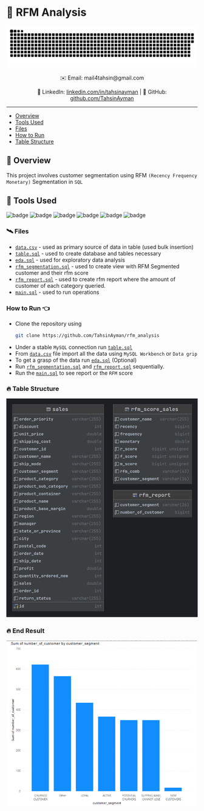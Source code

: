 # 🌄 RFM Analysis

![Contr IMage](./assets/contributions.svg)

<div align="center">
  ✉️ Email: mail4tahsin@gmail.com <br>
  
  🔗 LinkedIn: [linkedin.com/in/tahsinayman](https://linkedin.com/in/tahsinayman) | 🐙 GitHub: [github.com/TahsinAyman](https://github.com/TahsinAyman)
  
</div>

---

- [Overview](#-overview)
- [Tools Used](#-tools-used)
- [Files](#️-files)
- [How to Run](#how-to-run-)
- [Table Structure](#-table-structure)


## 🚀 Overview

This project involves customer segmentation using RFM `(Recency Frequency Monetary)` Segmentation in `SQL`

## 💼 Tools Used

![badge](https://img.shields.io/badge/mysql-%2300f.svg?style=for-the-badge&logo=mysql&logoColor=white)
![badge](https://img.shields.io/badge/git-%23F05033.svg?style=for-the-badge&logo=git&logoColor=white)
![badge](https://img.shields.io/badge/github-%23121011.svg?style=for-the-badge&logo=github&logoColor=white)
![badge](https://img.shields.io/badge/datagrip-%23000000.svg?style=for-the-badge&logo=datagrip&logoColor=white)
![badge](https://img.shields.io/badge/mysql_workbench-%23000000.svg?style=for-the-badge&logo=mysql&logoColor=white)
![badge](https://img.shields.io/badge/windows-%230078D6.svg?style=for-the-badge&logo=windows&logoColor=white)


### 🛰️ Files

- [`data.csv`](./data/data.csv) - used as primary source of data in table (used bulk insertion)
- [`table.sql`](./src/table.sql) - used to create database and tables necessary
- [`eda.sql`](./src/eda.sql) - used for exploratory data analysis
- [`rfm_segmentation.sql`](./src/rfm_segmentation.sql) - used to create view with RFM Segmented customer and their rfm score
- [`rfm_report.sql`](./src/rfm_report.sql) - used to create rfm report where the amount of customer of each category queried.
- [`main.sql`](./src/main.sql) - used to run operations

### How to Run 👈
- Clone the repository using 
    ```bash
    git clone https://github.com/TahsinAyman/rfm_analysis
    ```
- Under a stable `MySQL` connection run [`table.sql`](./src/table.sql)
- From [`data.csv`](./data/data.csv) file import all the data using `MySQL Workbench` or `Data grip`
- To get a grasp of the data run [`eda.sql`](./src/eda.sql) (Optional)
- Run [`rfm_segmentation.sql`](./src/rfm_segmentation.sql) and [`rfm_report.sql`](./src/rfm_report.sql) sequentially.
- Run the [`main.sql`](./src/main.sql) to see report or the `RFM` score

### 🔥 Table Structure
![tables](./assets/structure.png)

### 🔥 End Result
![report](assets/rfm_report.png)